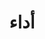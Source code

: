 ﻿---
title: أداء
type: docs
weight: 20
url: /ar/nodejs-java/performance/
keywords: nodejs, excel, api, performanc
description: كيفية تحسين أداء Aspose.Cells for Node.js via Java
---
